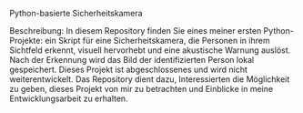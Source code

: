 Python-basierte Sicherheitskamera

Beschreibung: In diesem Repository finden Sie eines meiner ersten Python-Projekte: ein Skript für eine Sicherheitskamera, die Personen in ihrem Sichtfeld erkennt, visuell hervorhebt und eine akustische Warnung auslöst. Nach der Erkennung wird das Bild der identifizierten Person lokal gespeichert. Dieses Projekt ist abgeschlossenes und wird nicht weiterentwickelt. Das Repository dient dazu, Interessierten die Möglichkeit zu geben, dieses Projekt von mir zu betrachten und Einblicke in meine Entwicklungsarbeit zu erhalten.